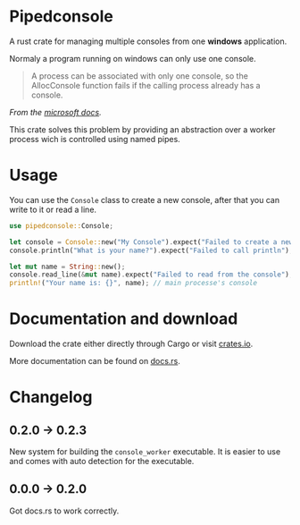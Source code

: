 
# Pipedconsole

A rust crate for managing multiple consoles from one **windows** application.

Normaly a program running on windows can only use one console.
> A process can be associated with only one console, so the AllocConsole 
> function fails if the calling process already has a console.

_From the [microsoft docs]._

This crate solves this problem by providing an abstraction over a worker process
wich is controlled using named pipes.

# Usage

You can use the `Console` class to create a new console, after that
you can write to it or read a line.

```rust
use pipedconsole::Console;

let console = Console::new("My Console").expect("Failed to create a new console");
console.println("What is your name?").expect("Failed to call println"); // a seperate console window

let mut name = String::new();
console.read_line(&mut name).expect("Failed to read from the console");
println!("Your name is: {}", name); // main processe's console
```

# Documentation and download

Download the crate either directly through Cargo or visit [crates.io].

More documentation can be found on [docs.rs].

# Changelog

## 0.2.0 -> 0.2.3
New system for building the `console_worker` executable.
It is easier to use and comes with auto detection for the executable.

## 0.0.0 -> 0.2.0
Got docs.rs to work correctly.

[docs.rs]: https://docs.rs
[crates.io]: https://crates.io
[microsoft docs]: https://docs.microsoft.com/en-us/windows/console/allocconsole
